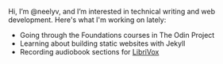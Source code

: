 Hi, I’m @neelyv, and I’m interested in technical writing and web development. Here's what I'm working on lately:

- Going through the Foundations courses in The Odin Project
- Learning about building static websites with Jekyll
- Recording audiobook sections for [LibriVox](https://librivox.org/reader/16022)

<!---
neelyv/neelyv is a ✨ special ✨ repository because its `README.md` (this file) appears on your GitHub profile.
You can click the Preview link to take a look at your changes.
--->
